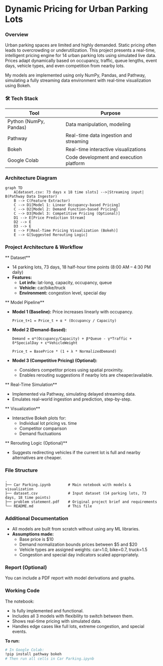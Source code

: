 # Dynamic Pricing for Urban Parking Lots

### Overview

Urban parking spaces are limited and highly demanded. Static pricing often leads to overcrowding or underutilization. This project presents a real-time, intelligent pricing engine for 14 urban parking lots using simulated live data. Prices adapt dynamically based on occupancy, traffic, queue lengths, event days, vehicle types, and even competition from nearby lots.

My models are implemented using only NumPy, Pandas, and Pathway, simulating a fully streaming data environment with real-time visualization using Bokeh.

### 🛠️ Tech Stack
| Tool                  | Purpose                               |
|-----------------------|---------------------------------------|
| Python (NumPy, Pandas)| Data manipulation, modeling           |
| Pathway               | Real-time data ingestion and streaming|
| Bokeh                 | Real-time interactive visualizations  |
| Google Colab          | Code development and execution platform|

### Architecture Diagram

```mermaid
graph TD
    A[dataset.csv: 73 days x 18 time slots] -->|Streaming input| B(Pathway Data Ingestor)
    B --> C(Feature Extractor)
    C --> D1[Model 1: Linear Occupancy-based Pricing]
    C --> D2[Model 2: Demand Function-based Pricing]
    C --> D3[Model 3: Competitive Pricing (Optional)]
    D1 --> E[Price Prediction Stream]
    D2 --> E
    D3 --> E
    E --> F[Real-Time Pricing Visualization (Bokeh)]
    E --> G[Suggested Rerouting Logic]
```

### Project Architecture & Workflow

** Dataset**

- 14 parking lots, 73 days, 18 half-hour time points (8:00 AM – 4:30 PM daily)
- **Features:**
    - **Lot info:** lat-long, capacity, occupancy, queue
    - **Vehicle:** car/bike/truck
    - **Environment:** congestion level, special day

** Model Pipeline**

- **Model 1 (Baseline):** Price increases linearly with occupancy.
  
  `Price_t+1 = Price_t + α * (Occupancy / Capacity)`

- **Model 2 (Demand-Based):**
  
  `Demand = α*(Occupancy/Capacity) + β*Queue - γ*Traffic + δ*SpecialDay + ε*VehicleWeight`
  
  `Price_t = BasePrice * (1 + λ * NormalizedDemand)`

- **Model 3 (Competitive Pricing) (Optional):**
    - Considers competitor prices using spatial proximity.
    - Enables rerouting suggestions if nearby lots are cheaper/available.

** Real-Time Simulation**

- Implemented via Pathway, simulating delayed streaming data.
- Emulates real-world ingestion and prediction, step-by-step.

** Visualization**

- Interactive Bokeh plots for:
    - Individual lot pricing vs. time
    - Competitor comparison
    - Demand fluctuations

** Rerouting Logic (Optional)**

- Suggests redirecting vehicles if the current lot is full and nearby alternatives are cheaper.

###  File Structure

```
.
├── Car Parking.ipynb        # Main notebook with models & visualization
├── dataset.csv              # Input dataset (14 parking lots, 73 days, 18 time points)
├── problem statement.pdf    # Original project brief and requirements
└── README.md                # This file
```

### Additional Documentation

- All models are built from scratch without using any ML libraries.
- **Assumptions made:**
    - Base price is $10
    - Demand normalization bounds prices between $5 and $20
    - Vehicle types are assigned weights: car=1.0, bike=0.7, truck=1.5
    - Congestion and special day indicators scaled appropriately.

### Report (Optional)

You can include a PDF report with model derivations and graphs.

### Working Code

The notebook:
- Is fully implemented and functional.
- Includes all 3 models with flexibility to switch between them.
- Shows real-time pricing with simulated data.
- Handles edge cases like full lots, extreme congestion, and special events.

**To run:**
```bash
# In Google Colab:
!pip install pathway bokeh
# Then run all cells in Car Parking.ipynb
```
